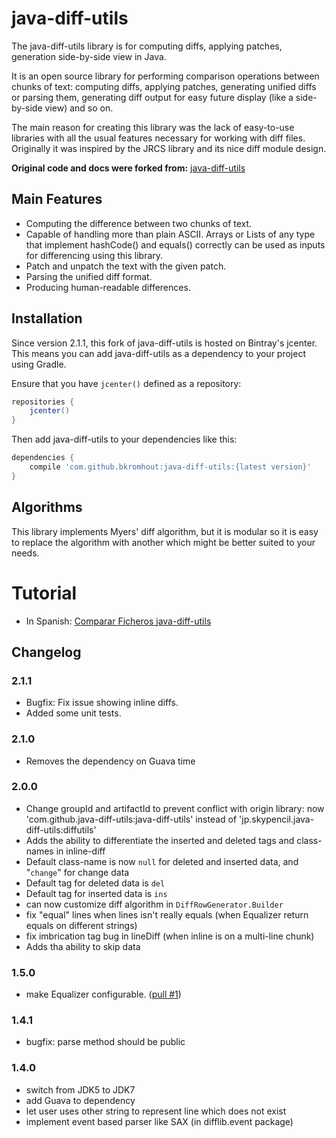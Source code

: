 # java-diff-utils

The java-diff-utils library is for computing diffs, applying patches, generation side-by-side view in Java.

It is an open source library for performing comparison operations between chunks of text: computing diffs, applying patches, generating unified diffs or parsing them, generating diff output for easy future display (like a side-by-side view) and so on.

The main reason for creating this library was the lack of easy-to-use libraries with all the usual features necessary for working with diff files. Originally it was inspired by the JRCS library and its nice diff module design.

**Original code and docs were forked from:** [java-diff-utils](https://code.google.com/p/java-diff-utils/)

## Main Features

* Computing the difference between two chunks of text.
* Capable of handling more than plain ASCII. Arrays or Lists of any type that implement hashCode() and equals() correctly can be used as inputs for differencing using this library.
* Patch and unpatch the text with the given patch.
* Parsing the unified diff format.
* Producing human-readable differences.

## Installation

Since version 2.1.1, this fork of java-diff-utils is hosted on Bintray's jcenter. This means you can add java-diff-utils as a dependency to your project using Gradle.

Ensure that you have `jcenter()` defined as a repository:
```groovy
repositories {
    jcenter()
}
```

Then add java-diff-utils to your dependencies like this:
```groovy
dependencies {
    compile 'com.github.bkromhout:java-diff-utils:{latest version}'
}
```

## Algorithms

This library implements Myers' diff algorithm, but it is modular so it is easy to replace the algorithm with another which might be better suited to your needs.

# Tutorial

* In Spanish: [Comparar Ficheros java-diff-utils](https://www.adictosaltrabajo.com/tutoriales/comparar-ficheros-java-diff-utils/)

## Changelog

### 2.1.1

- Bugfix: Fix issue showing inline diffs.
- Added some unit tests.

### 2.1.0

- Removes the dependency on Guava time

### 2.0.0

- Change groupId and artifactId to prevent conflict with origin library: now 'com.github.java-diff-utils:java-diff-utils' instead of 'jp.skypencil.java-diff-utils:diffutils'
- Adds the ability to differentiate the inserted and deleted tags and class-names in inline-diff
- Default class-name is now `null` for deleted and inserted data, and "`change`" for change data
- Default tag for deleted data is `del`
- Default tag for inserted data is `ins`
- can now customize diff algorithm in `DiffRowGenerator.Builder`
- fix "equal" lines when lines isn't really equals (when Equalizer return equals on different strings)
- fix imbrication tag bug in lineDiff (when inline is on a multi-line chunk)
- Adds tha ability to skip data

### 1.5.0

- make Equalizer configurable. ([pull #1](https://github.com/eller86/java-diff-utils/pull/1))

### 1.4.1

- bugfix: parse method should be public

### 1.4.0

- switch from JDK5 to JDK7
- add Guava to dependency
- let user uses other string to represent line which does not exist
- implement event based parser like SAX (in difflib.event package)
